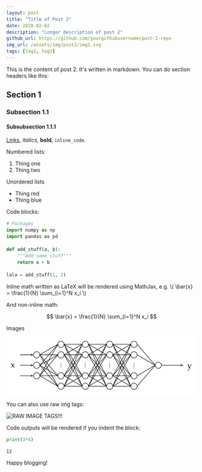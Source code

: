 ```yaml
---
layout: post
title: "Title of Post 2"
date: 2020-02-02
description: "Longer description of post 2"
github_url: https://github.com/yourgithubusername/post-2-repo
img_url: /assets/img/post2/img1.svg
tags: [tag2, tag3]
---
```



This is the content of post 2.  It's written in markdown.  You can do section headers like this:

## Section 1

### Subsection 1.1

#### Subsubsection 1.1.1

[Links](http://www.google.com), _italics_, **bold**, `inline_code`.

Numbered lists:

1. Thing one
2. Thing two

Unordered lists

* Thing red
* Thing blue

Code blocks:

```python
# Packages
import numpy as np
import pandas as pd

def add_stuff(a, b):
    """Add some stuff"""
    return a + b

lala = add_stuff(1, 2)
```

Inline math written as LaTeX will be rendered using MathJax, e.g. \\( \bar{x} = \frac{1}{N} \sum_{i=1}^N x_i \\)

And non-inline math:

$$
\bar{x} = \frac{1}{N} \sum_{i=1}^N x_i
$$

Images

![svg](/assets/img/post1/img1.svg)

You can also use raw img tags:

<img src="https://media1.tenor.com/images/b2190afe666915580adb0890260362d1/tenor.gif?itemid=4895431" alt="RAW IMAGE TAGS!!!" class="center_img" >


Code outputs will be rendered if you indent the block:

```python
print(3*4)
```

    12
    

Happy blogging!

